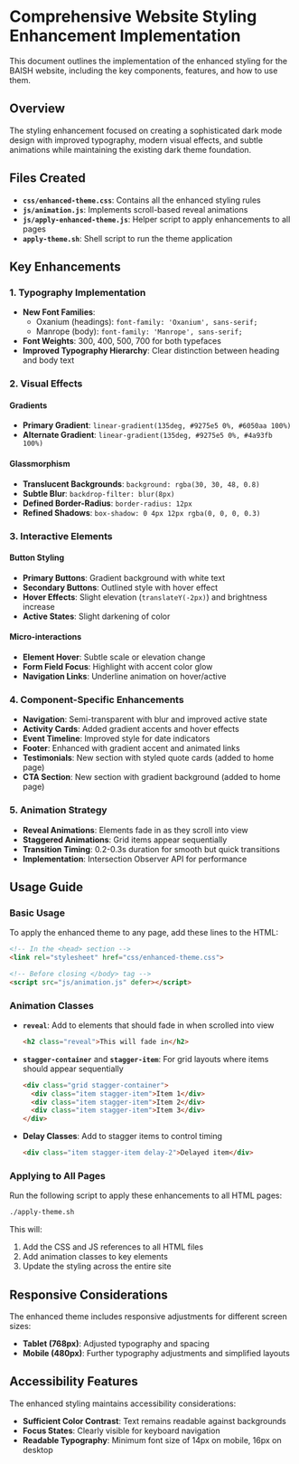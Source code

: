 # Comprehensive Website Styling Enhancement Implementation

This document outlines the implementation of the enhanced styling for the BAISH website, including the key components, features, and how to use them.

## Overview

The styling enhancement focused on creating a sophisticated dark mode design with improved typography, modern visual effects, and subtle animations while maintaining the existing dark theme foundation.

## Files Created

- **`css/enhanced-theme.css`**: Contains all the enhanced styling rules
- **`js/animation.js`**: Implements scroll-based reveal animations
- **`js/apply-enhanced-theme.js`**: Helper script to apply enhancements to all pages
- **`apply-theme.sh`**: Shell script to run the theme application

## Key Enhancements

### 1. Typography Implementation

- **New Font Families**:
  - Oxanium (headings): `font-family: 'Oxanium', sans-serif;`
  - Manrope (body): `font-family: 'Manrope', sans-serif;`
- **Font Weights**: 300, 400, 500, 700 for both typefaces
- **Improved Typography Hierarchy**: Clear distinction between heading and body text

### 2. Visual Effects

#### Gradients
- **Primary Gradient**: `linear-gradient(135deg, #9275e5 0%, #6050aa 100%)`
- **Alternate Gradient**: `linear-gradient(135deg, #9275e5 0%, #4a93fb 100%)`

#### Glassmorphism
- **Translucent Backgrounds**: `background: rgba(30, 30, 48, 0.8)`
- **Subtle Blur**: `backdrop-filter: blur(8px)`
- **Defined Border-Radius**: `border-radius: 12px`
- **Refined Shadows**: `box-shadow: 0 4px 12px rgba(0, 0, 0, 0.3)`

### 3. Interactive Elements

#### Button Styling
- **Primary Buttons**: Gradient background with white text
- **Secondary Buttons**: Outlined style with hover effect
- **Hover Effects**: Slight elevation (`translateY(-2px)`) and brightness increase
- **Active States**: Slight darkening of color

#### Micro-interactions
- **Element Hover**: Subtle scale or elevation change
- **Form Field Focus**: Highlight with accent color glow
- **Navigation Links**: Underline animation on hover/active

### 4. Component-Specific Enhancements

- **Navigation**: Semi-transparent with blur and improved active state
- **Activity Cards**: Added gradient accents and hover effects
- **Event Timeline**: Improved style for date indicators
- **Footer**: Enhanced with gradient accent and animated links
- **Testimonials**: New section with styled quote cards (added to home page)
- **CTA Section**: New section with gradient background (added to home page)

### 5. Animation Strategy

- **Reveal Animations**: Elements fade in as they scroll into view
- **Staggered Animations**: Grid items appear sequentially
- **Transition Timing**: 0.2-0.3s duration for smooth but quick transitions
- **Implementation**: Intersection Observer API for performance

## Usage Guide

### Basic Usage

To apply the enhanced theme to any page, add these lines to the HTML:

```html
<!-- In the <head> section -->
<link rel="stylesheet" href="css/enhanced-theme.css">

<!-- Before closing </body> tag -->
<script src="js/animation.js" defer></script>
```

### Animation Classes

- **`reveal`**: Add to elements that should fade in when scrolled into view
  ```html
  <h2 class="reveal">This will fade in</h2>
  ```

- **`stagger-container`** and **`stagger-item`**: For grid layouts where items should appear sequentially
  ```html
  <div class="grid stagger-container">
    <div class="item stagger-item">Item 1</div>
    <div class="item stagger-item">Item 2</div>
    <div class="item stagger-item">Item 3</div>
  </div>
  ```

- **Delay Classes**: Add to stagger items to control timing
  ```html
  <div class="item stagger-item delay-2">Delayed item</div>
  ```

### Applying to All Pages

Run the following script to apply these enhancements to all HTML pages:

```bash
./apply-theme.sh
```

This will:
1. Add the CSS and JS references to all HTML files
2. Add animation classes to key elements
3. Update the styling across the entire site

## Responsive Considerations

The enhanced theme includes responsive adjustments for different screen sizes:

- **Tablet (768px)**: Adjusted typography and spacing
- **Mobile (480px)**: Further typography adjustments and simplified layouts

## Accessibility Features

The enhanced styling maintains accessibility considerations:

- **Sufficient Color Contrast**: Text remains readable against backgrounds
- **Focus States**: Clearly visible for keyboard navigation
- **Readable Typography**: Minimum font size of 14px on mobile, 16px on desktop
